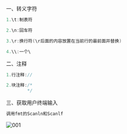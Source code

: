 一、转义字符

```go
1.\t:制表符

2.\n:回车符

3.\r:换行符(\r后面的内容放置在当前行的最前面并替换)

4.\\:一个\
```

二、注释

```go
1.行注释://

2.块注释:/*
		*/
```

三、获取用户终端输入

```go
调用fmt的Scanln和Scanlf
```

![001](D:\Golang_Notes\Golang基本语法\001.png)

